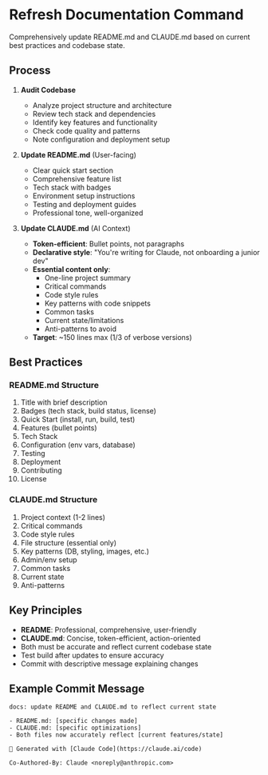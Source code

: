 # Refresh Documentation Command

Comprehensively update README.md and CLAUDE.md based on current best practices and codebase state.

## Process

1. **Audit Codebase**
   - Analyze project structure and architecture
   - Review tech stack and dependencies
   - Identify key features and functionality
   - Check code quality and patterns
   - Note configuration and deployment setup

2. **Update README.md** (User-facing)
   - Clear quick start section
   - Comprehensive feature list
   - Tech stack with badges
   - Environment setup instructions
   - Testing and deployment guides
   - Professional tone, well-organized

3. **Update CLAUDE.md** (AI Context)
   - **Token-efficient**: Bullet points, not paragraphs
   - **Declarative style**: "You're writing for Claude, not onboarding a junior dev"
   - **Essential content only**:
     - One-line project summary
     - Critical commands
     - Code style rules
     - Key patterns with code snippets
     - Common tasks
     - Current state/limitations
     - Anti-patterns to avoid
   - **Target**: ~150 lines max (1/3 of verbose versions)

## Best Practices

### README.md Structure
1. Title with brief description
2. Badges (tech stack, build status, license)
3. Quick Start (install, run, build, test)
4. Features (bullet points)
5. Tech Stack
6. Configuration (env vars, database)
7. Testing
8. Deployment
9. Contributing
10. License

### CLAUDE.md Structure
1. Project context (1-2 lines)
2. Critical commands
3. Code style rules
4. File structure (essential only)
5. Key patterns (DB, styling, images, etc.)
6. Admin/env setup
7. Common tasks
8. Current state
9. Anti-patterns

## Key Principles

- **README**: Professional, comprehensive, user-friendly
- **CLAUDE.md**: Concise, token-efficient, action-oriented
- Both must be accurate and reflect current codebase state
- Test build after updates to ensure accuracy
- Commit with descriptive message explaining changes

## Example Commit Message

```
docs: update README and CLAUDE.md to reflect current state

- README.md: [specific changes made]
- CLAUDE.md: [specific optimizations]
- Both files now accurately reflect [current features/state]

🤖 Generated with [Claude Code](https://claude.ai/code)

Co-Authored-By: Claude <noreply@anthropic.com>
```